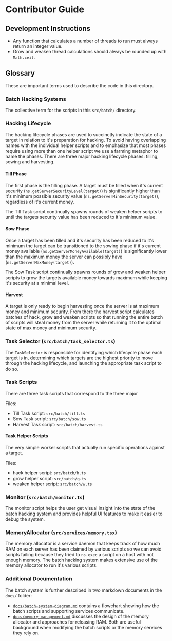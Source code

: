 # Contributor Guide

## Development Instructions

- Any function that calculates a number of threads to run must always
  return an integer value.
- Grow and weaken thread calculations should always be rounded up
  with `Math.ceil`.

## Glossary

These are important terms used to describe the code in this directory.

### Batch Hacking Systems

The collective term for the scripts in this `src/batch/` directory.

### Hacking Lifecycle

The hacking lifecycle phases are used to succinctly indicate the state
of a target in relation to it's preparation for hacking. To avoid
having overlapping names with the individual helper scripts and to
emphasize that most phases require using more than one helper script
we use a farming metaphor to name the phases. There are three major
hacking lifecycle phases: tilling, sowing and harvesting.

#### Till Phase

The first phase is the tilling phase. A target must be tilled when
it's current security (`ns.getServerSecurityLevel(target)`) is
significantly higher than it's minimum possible security value
(`ns.getServerMinSecurity(target)`), regardless of it's current
money.

The Till Task script continually spawns rounds of weaken helper
scripts to until the targets security value has been reduced to it's
minimum value.

#### Sow Phase

Once a target has been tilled and it's security has been reduced to
it's minimum the target can be transitioned to the sowing phase if
it's current money available (`ns.getServerMoneyAvailable(target)`) is
significantly lower than the maximum money the server can possibly
have (`ns.getServerMaxMoney(target)`).

The Sow Task script continually spawns rounds of grow and weaken
helper scripts to grow the targets available money towards maximum
while keeping it's security at a minimal level.

#### Harvest

A target is only ready to begin harvesting once the server is at
maximum money and minimum security. From there the harvest script
calculates batches of hack, grow and weaken scripts so that running
the entire batch of scripts will steal money from the server while
returning it to the optimal state of max money and minimum security.

### Task Selector (`src/batch/task_selector.ts`)

The `TaskSelector` is responsible for identifying which lifecycle
phase each target is in, determining which targets are the highest
priority to move through the hacking lifecycle, and launching the
appropriate task script to do so.

### Task Scripts

There are three task scripts that correspond to the three major

Files:

- Till Task script: `src/batch/till.ts`
- Sow Task script: `src/batch/sow.ts`
- Harvest Task script: `src/batch/harvest.ts`

#### Task Helper Scripts

The very simple worker scripts that actually run specific operations
against a target.

Files:

- hack helper script: `src/batch/h.ts`
- grow helper script: `src/batch/g.ts`
- weaken helper script: `src/batch/w.ts`

### Monitor (`src/batch/monitor.ts`)

The monitor script helps the user get visual insight into the state of
the batch hacking system and provides helpful UI features to make it
easier to debug the system.

### MemoryAllocator (`src/services/memory.tsx`)

The memory allocator is a service daemon that keeps track of how much
RAM on each server has been claimed by various scripts so we can avoid
scripts failing because they tried to `ns.exec` a script on a host
with not enough memory. The batch hacking system makes extensive use
of the memory allocator to run it's various scripts.

### Additional Documentation

The batch system is further described in two markdown documents in the
`docs/` folder:

- [`docs/batch-system-diagram.md`](../../docs/batch-system-diagram.md)
  contains a flowchart showing how the batch scripts and supporting
  services communicate.
- [`docs/memory-management.md`](../../docs/memory-management.md)
  discusses the design of the memory allocator and approaches for
  releasing RAM. Both are useful background when modifying the batch
  scripts or the memory services they rely on.
